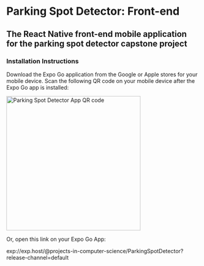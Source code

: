 # Parking Spot Detector: Front-end
## The React Native front-end mobile application for the parking spot detector capstone project

### Installation Instructions
Download the Expo Go application from the Google or Apple stores for your mobile device.
Scan the following QR code on your mobile device after the Expo Go app is installed:

<img src="https://qr.expo.dev/expo-go?owner=projects-in-computer-science&slug=ParkingSpotDetector&releaseChannel=default&host=exp.host" width="350" alt="Parking Spot Detector App QR code">

Or, open this link on your Expo Go App:

exp://exp.host/@projects-in-computer-science/ParkingSpotDetector?release-channel=default
